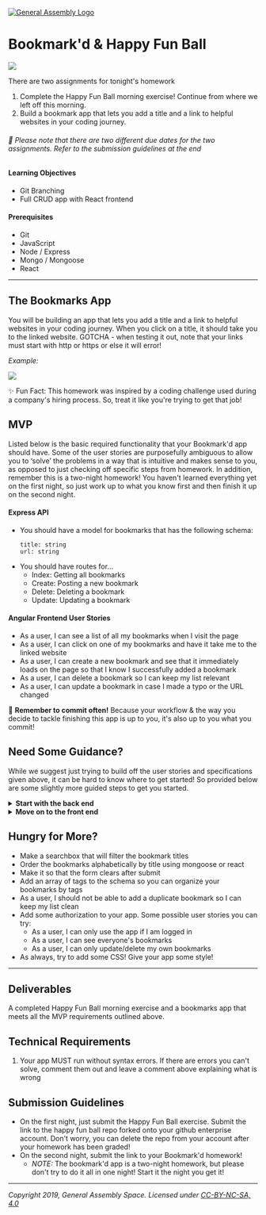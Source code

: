 [![General Assembly Logo](/ga_cog.png)](https://generalassemb.ly)

# Bookmark'd & Happy Fun Ball

![](https://fthmb.tqn.com/N8UHZxApLqho5sUDbpSRyEy1tV8=/768x0/filters:no_upscale():max_bytes(150000):strip_icc()/Bookmarks-56d0cca45f9b5879cc7123a4.jpg)

There are two assignments for tonight's homework 

1. Complete the Happy Fun Ball morning exercise! Continue from where we left off this morning.
2. Build a bookmark app that lets you add a title and a link to helpful websites in your coding journey.

###### :red_circle: Please note that there are two different due dates for the two assignments. Refer to the submission guidelines at the end

#### Learning Objectives

- Git Branching
- Full CRUD app with React frontend

#### Prerequisites

- Git
- JavaScript
- Node / Express
- Mongo / Mongoose
- React

---

## The Bookmarks App

You will be building an app that lets you add a title and a link to helpful websites in your coding journey. When you click on a title, it should take you to the linked website. GOTCHA - when testing it out, note that your links must start with http or https or else it will error!

_Example:_

![](https://i.imgur.com/yq9Ygeu.png)

✨ Fun Fact: This homework was inspired by a coding challenge used during a company's hiring process. So, treat it like you're trying to get that job!

## MVP 

Listed below is the basic required functionality that your Bookmark'd app should have. Some of the user stories are purposefully ambiguous to allow you to ‘solve’ the problems in a way that is intuitive and makes sense to you, as opposed to just checking off specific steps from homework. In addition, remember this is a two-night homework! You haven't learned everything yet on the first night, so just work up to what you know first and then finish it up on the second night.

#### Express API
  - You should have a model for bookmarks that has the following schema:
      ```
      title: string
      url: string
       ```
   - You should have routes for...
      - Index: Getting all bookmarks
      - Create: Posting a new bookmark
      - Delete: Deleting a bookmark
      - Update: Updating a bookmark

#### Angular Frontend User Stories
  - As a user, I can see a list of all my bookmarks when I visit the page
  - As a user, I can click on one of my bookmarks and have it take me to the linked website
  - As a user, I can create a new bookmark and see that it immediately loads on the page so that I know I successfully added a bookmark
  - As a user, I can delete a bookmark so I can keep my list relevant
  - As a user, I can update a bookmark in case I made a typo or the URL changed

:red_circle: **Remember to commit often!**
Because your workflow & the way you decide to tackle finishing this app is up to you, it's also up to you what you commit!

## Need Some Guidance?

While we suggest just trying to build off the user stories and specifications given above, it can be hard to know where to get started! So provided below are some slightly more guided steps to get you started.

  <details>
   <summary><strong>Start with the back end</strong></summary>

   - Create an express app
     - what npm packages do you need? Now that we are not using EJS, are there npm packages that we don't need?
   - Connect it to mongo with mongoose
   - Create a schema that has the following
      ```
      title: string
      url: string ( remember: the links must start with http/https )
      ```
   - Create the routes (full CRUD)
   - Test the routes using Postman (or Windows equivalent or using cURL)
  </details>

   <details>
   <summary><strong>Move on to the front end</strong></summary>

   - Your front end should display:
      - An index of a clickable list of the title of each bookmark that takes you to the url of your bookmark
      - A way to delete a bookmark
      - A way to update a bookmark
      - A working form to add a new record to the database.
        - When the data is submitted and processed, the page should immediately reflect the changes

   - Getting started:
     - Create your static assets. Your `index.html` inside your `public` folder and `app.js` will work together. Create an extra folder for components, as needed.

  </details>

## Hungry for More?

  - Make a searchbox that will filter the bookmark titles
  - Order the bookmarks alphabetically by title using mongoose or react
  - Make it so that the form clears after submit
  - Add an array of tags to the schema so you can organize your bookmarks by tags
  - As a user, I should not be able to add a duplicate bookmark so I can keep my list clean
  - Add some authorization to your app. Some possible user stories you can try:
      - As a user, I can only use the app if I am logged in
      - As a user, I can see everyone's bookmarks
      - As a user, I can only update/delete my own bookmarks
  - As always, try to add some CSS! Give your app some style!

---

## Deliverables

A completed Happy Fun Ball morning exercise and a bookmarks app that meets all the MVP requirements outlined above. 

## Technical Requirements
1. Your app MUST run without syntax errors. If there are errors you can't solve, comment them out and leave a comment above explaining what is wrong

## Submission Guidelines

- On the first night, just submit the Happy Fun Ball exercise. Submit the link to the happy fun ball repo forked onto your github enterprise account. Don't worry, you can delete the repo from your account after your homework has been graded!
- On the second night, submit the link to your Bookmark'd homework! 
  - _NOTE:_ The bookmark'd app is a two-night homework, but please don't try to do it all in one night! Start it the night you get it!
  
---

*Copyright 2019, General Assembly Space. Licensed under [CC-BY-NC-SA, 4.0](https://creativecommons.org/licenses/by-nc-sa/4.0/)*
